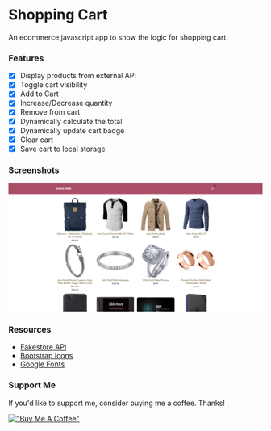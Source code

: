 # Shopping Cart

An ecommerce javascript app to show the logic for shopping cart.

### Features

- [x] Display products from external API
- [x] Toggle cart visibility
- [x] Add to Cart
- [x] Increase/Decrease quantity
- [x] Remove from cart
- [x] Dynamically calculate the total
- [x] Dynamically update cart badge
- [x] Clear cart
- [x] Save cart to local storage

### Screenshots

![Shopping Cart](https://raw.githubusercontent.com/refinedguides/shopping-cart/main/screenshot.png?cache-buster=1735891846)

### Resources

- [Fakestore API](https://fakestoreapi.com/)
- [Bootstrap Icons](https://icons.getbootstrap.com/)
- [Google Fonts](https://fonts.google.com/)

### Support Me

If you'd like to support me, consider buying me a coffee. Thanks!

[!["Buy Me A Coffee"](https://www.buymeacoffee.com/assets/img/custom_images/orange_img.png)](https://www.buymeacoffee.com/refinedguides)
